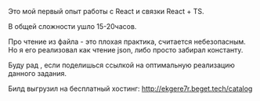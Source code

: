 Это мой первый опыт работы с React и связки React + TS.

В общей сложности ушло 15-20часов.

Про чтение из файла - это плохая практика, считается небезопасным. Но я его реализовал как чтение json, либо просто забирал константу.

Буду рад , если поделишься ссылкой на оптимальную реализацию данного задания.

Билд выгрузил на бесплатный хостинг: http://ekgere7r.beget.tech/catalog
